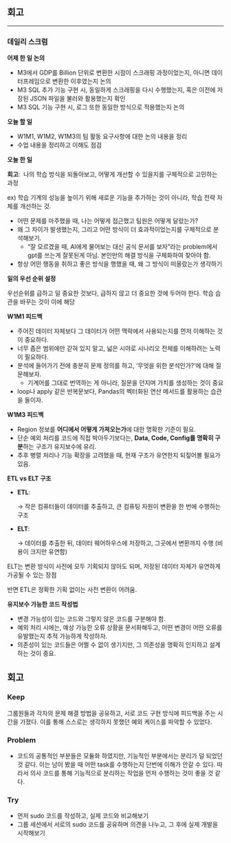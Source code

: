 ## 회고

---

### 데일리 스크럼

**어제 한 일 논의**

- M3에서 GDP를 Billion 단위로 변환한 시점이 스크래핑 과정이었는지, 아니면 데이터프레임으로 변환한 이후였는지 논의
- M3 SQL 추가 기능 구현 시, 동일하게 스크래핑을 다시 수행했는지, 혹은 이전에 저장된 JSON 파일을 불러와 활용했는지 확인
- M3 SQL 기능 구현 시, 로그 또한 동일한 방식으로 적용했는지 논의

**오늘 할 일**

- W1M1, W1M2, W1M3의 팀 활동 요구사항에 대한 논의 내용을 정리
- 수업 내용을 정리하고 이해도 점검

**오늘 한 일**

**회고**:  나의 학습 방식을 되돌아보고, 어떻게 개선할 수 있을지를 구체적으로 고민하는 과정

ex) 학습 기계의 성능을 높이기 위해 새로운 기능을 추가하는 것이 아니라, 학습 전략 자체를 개선하는 것.

- 어떤 문제를 마주했을 때, 나는 어떻게 접근했고 팀원은 어떻게 달랐는가?
- 왜 그 차이가 발생했는지, 그리고 어떤 방식이 더 효과적이었는지를 구체적으로 분석해보기.
    - “잘 모르겠을 때, AI에게 물어보는 대신 공식 문서를 보자”라는 problem에서 gpt를 쓰는게 잘못된게 아님. 본인만의 해결 방식을 구체화하여 찾아야 함.
- 항상 어떤 행동을 취하고 좋은 방식을 행했을 때, 왜 그 방식이 떠올랐는가 생각하기

**일의 우선 순위 설정**

우선순위를 급하고 덜 중요한 것보다, 급하지 않고 더 중요한 것에 두어야 한다. 학습 습관을 바꾸는 것이 이에 해당

**W1M1 피드백**

- 주어진 데이터 자체보다 그 데이터가 어떤 맥락에서 사용되는지를 먼저 이해하는 것이 중요하다.
- 너무 좁은 범위에만 갇혀 있지 말고, 넓은 시야로 시나리오 전체를 이해하려는 노력이 필요하다.
- 분석에 들어가기 전에 충분히 문제 정의를 하고, ‘무엇을 위한 분석인가?’에 대해 질문해보자.
    - 기계어를 그대로 번역하는 게 아니라, 질문을 던지며 가치를 생성하는 것이 중요
- loop나 apply 같은 반복문보다, Pandas의 벡터화된 연산 메서드를 활용하는 습관을 들이자.

**W1M3 피드백**

- Region 정보를 **어디에서 어떻게 가져오는가**에 대한 명확한 기준이 필요.
- 단순 예외 처리를 코드에 직접 박아두기보다는, **Data, Code, Config를 명확히 구분**하는 구조가 유지보수에 유리.
- 추후 병렬 처리나 기능 확장을 고려했을 때, 현재 구조가 유연한지 되짚어볼 필요가 있음.

**ETL vs ELT 구조**

- **ETL**:
    
    → 작은 컴퓨터들이 데이터를 추출하고, 큰 컴퓨팅 자원이 변환을 한 번에 수행하는 구조
    
- **ELT**:
    
    → 데이터를 추출한 뒤, 데이터 웨어하우스에 저장하고, 그곳에서 변환까지 수행 (비용이 크지만 유연함)
    

ELT는 변환 방식이 사전에 모두 기획되지 않아도 되며, 저장된 데이터 자체가 유연하게 가공될 수 있는 장점

반면 ETL은 정확한 기획 없이는 사전 변환이 어려움.

**유지보수 가능한 코드 작성법**

- 변경 가능성이 있는 코드와 그렇지 않은 코드를 구분해야 함.
- 예외 처리 시에는, 예상 가능한 오류 상황을 문서화해두고, 어떤 변경이 어떤 오류를 유발했는지 추적 가능하게 작성하자.
- 의존성이 있는 코드들은 어쩔 수 없이 생기지만, 그 의존성을 명확히 인지하고 설계하는 것이 중요.

## 회고

### Keep

그룹원들과 각자의 문제 해결 방법을 공유하고, 서로 코드 구현 방식에 피드백을 주는 시간을 가졌다. 이를 통해 스스로는 생각하지 못했던 예외 케이스를 파악할 수 있었다.

### Problem

- 코드의 공통적인 부분들은 모듈화 하였지만, 기능적인 부분에서는 분리가 덜 되었던 것 같다. 이는 남이 봤을 때 어떤 task를 수행하는지 단번에 이해가 안갈 수 있다. 따라서 의사 코드를 통해 기능적으로 분리하는 작업을 먼저 수행하는 것이 좋을 것 같다.

### Try

- 먼저 sudo 코드를 작성하고, 실제 코드와 비교해보기
- 그룹 세션에서 서로의 sudo 코드를 공유하며 의견을 나누고, 그 후에 실제 개발을 시작해보기
